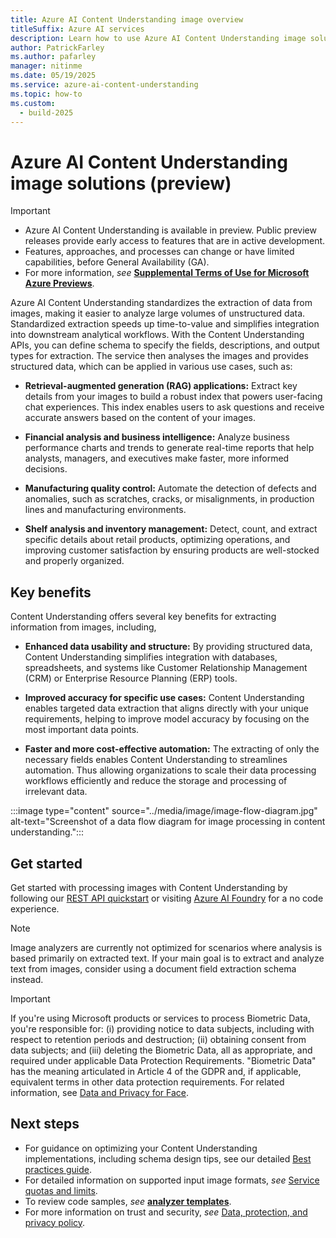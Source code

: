 ```yaml
---
title: Azure AI Content Understanding image overview
titleSuffix: Azure AI services
description: Learn how to use Azure AI Content Understanding image solutions
author: PatrickFarley 
ms.author: pafarley
manager: nitinme
ms.date: 05/19/2025
ms.service: azure-ai-content-understanding
ms.topic: how-to
ms.custom:
  - build-2025
---
```


# Azure AI Content Understanding image solutions (preview)

> [!IMPORTANT]
>
> * Azure AI Content Understanding is available in preview. Public preview releases provide early access to features that are in active development.
> * Features, approaches, and processes can change or have limited capabilities, before General Availability (GA).
> * For more information, *see* [**Supplemental Terms of Use for Microsoft Azure Previews**](https://azure.microsoft.com/support/legal/preview-supplemental-terms).

Azure AI Content Understanding standardizes the extraction of data from images, making it easier to analyze large volumes of unstructured data. Standardized extraction speeds up time-to-value and simplifies integration into downstream analytical workflows. With the Content Understanding APIs, you can define schema to specify the fields, descriptions, and output types for extraction. The service then analyses the images and provides structured data, which can be applied in various use cases, such as:

* **Retrieval-augmented generation (RAG) applications:** Extract key details from your images to build a robust index that powers user-facing chat experiences. This index enables users to ask questions and receive accurate answers based on the content of your images.

* **Financial analysis and business intelligence:** Analyze business performance charts and trends to generate real-time reports that help analysts, managers, and executives make faster, more informed decisions.

* **Manufacturing quality control:** Automate the detection of defects and anomalies, such as scratches, cracks, or misalignments, in production lines and manufacturing environments.

* **Shelf analysis and inventory management:** Detect, count, and extract specific details about retail products, optimizing operations, and improving customer satisfaction by ensuring products are well-stocked and properly organized.

## Key benefits

Content Understanding offers several key benefits for extracting information from images, including,

* **Enhanced data usability and structure:** By providing structured data, Content Understanding simplifies integration with databases, spreadsheets, and systems like Customer Relationship Management (CRM) or Enterprise Resource Planning (ERP) tools.

* **Improved accuracy for specific use cases:** Content Understanding enables targeted data extraction that aligns directly with your unique requirements, helping to improve model accuracy by focusing on the most important data points.

* **Faster and more cost-effective automation:**  The extracting of only the necessary fields enables Content Understanding to streamlines automation. Thus allowing organizations to scale their data processing workflows efficiently and reduce the storage and processing of irrelevant data.

:::image type="content" source="../media/image/image-flow-diagram.jpg" alt-text="Screenshot of a data flow diagram for image processing in content understanding.":::

## Get started

Get started with processing images with Content Understanding by following our [REST API quickstart](../quickstart/use-rest-api.md?tabs=image) or visiting [Azure AI Foundry](https://aka.ms/cu-landing) for a no code experience. 

> [!NOTE]
> Image analyzers are currently not optimized for scenarios where analysis is based primarily on extracted text. If your main goal is to extract and analyze text from images, consider using a document field extraction schema instead.


> [!IMPORTANT]
> If you're using Microsoft products or services to process Biometric Data, you're responsible for: (i) providing notice to data subjects, including with respect to retention periods and destruction; (ii) obtaining consent from data subjects; and (iii) deleting the Biometric Data, all as appropriate, and required under applicable Data Protection Requirements. "Biometric Data" has the meaning articulated in Article 4 of the GDPR and, if applicable, equivalent terms in other data protection requirements. For related information, see [Data and Privacy for Face](/azure/ai-foundry/responsible-ai/face/data-privacy-security).

## Next steps

* For guidance on optimizing your Content Understanding implementations, including schema design tips, see our detailed [Best practices guide](../concepts/best-practices.md).
* For detailed information on supported input image formats, *see* [Service quotas and limits](../service-limits.md).
* To review code samples, *see* [**analyzer templates**](https://github.com/Azure-Samples/azure-ai-content-understanding-python/tree/main/analyzer_templates).
* For more information on trust and security, *see* [Data, protection, and privacy policy](https://www.microsoft.com/trust-center/privacy).

